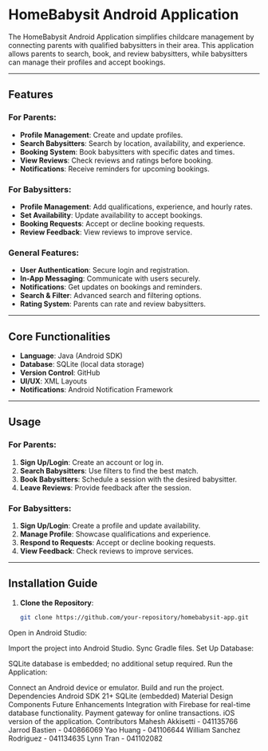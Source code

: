 # HomeBabysit Android Application  

The HomeBabysit Android Application simplifies childcare management by connecting parents with qualified babysitters in their area. This application allows parents to search, book, and review babysitters, while babysitters can manage their profiles and accept bookings.

---

## Features  

### **For Parents**:  
- **Profile Management**: Create and update profiles.  
- **Search Babysitters**: Search by location, availability, and experience.  
- **Booking System**: Book babysitters with specific dates and times.  
- **View Reviews**: Check reviews and ratings before booking.  
- **Notifications**: Receive reminders for upcoming bookings.  

### **For Babysitters**:  
- **Profile Management**: Add qualifications, experience, and hourly rates.  
- **Set Availability**: Update availability to accept bookings.  
- **Booking Requests**: Accept or decline booking requests.  
- **Review Feedback**: View reviews to improve service.  

### **General Features**:  
- **User Authentication**: Secure login and registration.  
- **In-App Messaging**: Communicate with users securely.  
- **Notifications**: Get updates on bookings and reminders.  
- **Search & Filter**: Advanced search and filtering options.  
- **Rating System**: Parents can rate and review babysitters.  

---

## Core Functionalities  

- **Language**: Java (Android SDK)  
- **Database**: SQLite (local data storage)  
- **Version Control**: GitHub  
- **UI/UX**: XML Layouts  
- **Notifications**: Android Notification Framework  

---

## Usage  

### **For Parents**:  
1. **Sign Up/Login**: Create an account or log in.  
2. **Search Babysitters**: Use filters to find the best match.  
3. **Book Babysitters**: Schedule a session with the desired babysitter.  
4. **Leave Reviews**: Provide feedback after the session.  

### **For Babysitters**:  
1. **Sign Up/Login**: Create a profile and update availability.  
2. **Manage Profile**: Showcase qualifications and experience.  
3. **Respond to Requests**: Accept or decline booking requests.  
4. **View Feedback**: Check reviews to improve services.  

---

## Installation Guide  

1. **Clone the Repository**:  
   ```bash
   git clone https://github.com/your-repository/homebabysit-app.git
Open in Android Studio:

Import the project into Android Studio.
Sync Gradle files.
Set Up Database:

SQLite database is embedded; no additional setup required.
Run the Application:

Connect an Android device or emulator.
Build and run the project.
Dependencies
Android SDK 21+
SQLite (embedded)
Material Design Components
Future Enhancements
Integration with Firebase for real-time database functionality.
Payment gateway for online transactions.
iOS version of the application.
Contributors
Mahesh Akkisetti - 041135766
Jarrod Bastien - 040866069
Yao Huang - 041106644
William Sanchez Rodriguez - 041134635
Lynn Tran - 041102082
